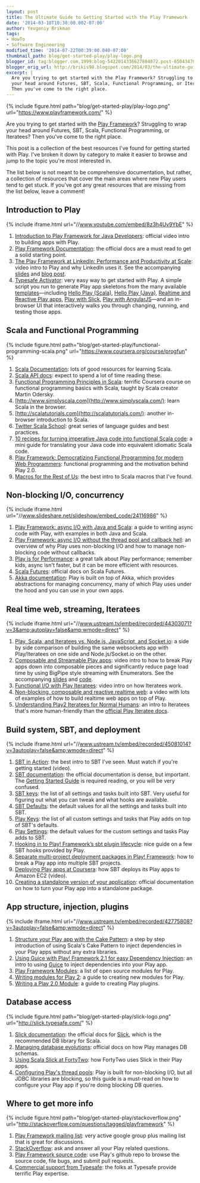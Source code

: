 ```yaml
---
layout: post
title: The Ultimate Guide to Getting Started with the Play Framework
date: '2014-03-10T10:30:00.002-07:00'
author: Yevgeniy Brikman
tags:
- HowTo
- Software Engineering
modified_time: '2014-07-22T00:39:00.040-07:00'
thumbnail_path: blog/get-started-play/play-logo.png
blogger_id: tag:blogger.com,1999:blog-5422014336627804072.post-6504347063002989303
blogger_orig_url: http://brikis98.blogspot.com/2014/03/the-ultimate-guide-to-getting-started.html
excerpt: |
  Are you trying to get started with the Play Framework? Struggling to wrap 
  your head around Futures, SBT, Scala, Functional Programming, or Iteratees? 
  Then you've come to the right place.
---
```


{% include figure.html path="blog/get-started-play/play-logo.png" url="https://www.playframework.com/" %}

Are you trying to get started with the [Play 
Framework](http://www.playframework.com/)? Struggling to wrap your head around 
Futures, SBT, Scala, Functional Programming, or Iteratees? Then you've come to 
the right place. 

This post is a collection of the best resources I've found for getting started 
with Play. I've broken it down by category to make it easier to browse and 
jump to the topic you're most interested in. 

The list below is not meant to be comprehensive documentation, but rather, a 
collection of resources that cover the main areas where new Play users tend to 
get stuck. If you've got any great resources that are missing from the list 
below, leave a comment! 

## Introduction to Play

{% include iframe.html url="//www.youtube.com/embed/8z3h4Uv9YbE" %}

1. [Introduction to Play Framework for Java 
Developers](http://vimeo.com/58969923): official video intro to building apps 
with Play. 
1. [Play Framework 
Documentation](http://www.playframework.com/documentation/2.2.x/Home): the 
official docs are a must read to get a solid starting point. 
1. [The Play Framework at LinkedIn: Performance and Productivity at 
Scale](http://www.youtube.com/watch?v=8z3h4Uv9YbE): video intro to Play and 
why LinkedIn uses it. See the accompanying 
[slides](http://www.slideshare.net/brikis98/the-play-framework-at-linkedin) 
and [blog post](http://engineering.linkedin.com/play/play-framework-linkedin). 
1. [Typesafe Activator](https://typesafe.com/activator): very easy way to get 
started with Play. A simple script you run to generate Play app skeletons from 
the many available [templates](https://typesafe.com/activator/templates)&mdash;including [Hello Play 
(Scala)](https://typesafe.com/activator/template/hello-play-scala), [Hello 
Play (Java)](https://typesafe.com/activator/template/hello-play-java), 
[Realtime and Reactive Play 
apps](https://typesafe.com/activator/template/reactive-stocks), [Play with 
Slick](https://typesafe.com/activator/template/hello-slick), [Play with 
AngularJS](https://typesafe.com/activator/template/angular-seed-play)&mdash;and an 
in-browser UI that interactively walks you through changing, running, and 
testing those apps. 

## Scala and Functional Programming

{% include figure.html path="blog/get-started-play/functional-programming-scala.png" url="https://www.coursera.org/course/progfun" %}

1. [Scala Documentation](http://www.scala-lang.org/documentation/): lots of good 
resources for learning Scala. 
1. [Scala API docs](http://www.scala-lang.org/api/2.10.3/#package): expect to 
spend a lot of time reading these. 
1. [Functional Programming Principles in 
Scala](https://www.coursera.org/course/progfun): terrific Coursera course on 
functional programming basics with Scala, taught by Scala creator Martin 
Odersky. 
1. [http://www.simplyscala.com](http://www.simplyscala.com/): learn Scala in 
the browser. 
1. [http://scalatutorials.com](http://scalatutorials.com/): another in-browser 
introduction to Scala. 
1. [Twitter Scala School](http://twitter.github.io/scala_school/): great 
series of language guides and best practices. 
1. [10 recipes for turning imperative Java code into functional Scala 
code](http://brikis98.blogspot.com/2013/05/10-recipes-for-turning-imperative-java.html): 
a mini guide for translating your Java code into equivalent idiomatic Scala 
code. 
1. [Play Framework: Democratizing Functional Programming for modern Web 
Programmers](http://engineering.linkedin.com/play/play-framework-democratizing-functional-programming-modern-web-programmers): 
functional programming and the motivation behind Play 2.0. 
1. [Macros for the Rest of 
Us](http://www.parleys.com/play/53a7d2c4e4b0543940d9e542/chapter161/about): 
the best intro to Scala macros that I've found. 

## Non-blocking I/O, concurrency 

{% include iframe.html url="//www.slideshare.net/slideshow/embed_code/24116986" %}

1. [Play Framework: async I/O with Java and 
Scala](http://www.slideshare.net/brikis98/play-framework-async-io-with-java-and-scala): 
a guide to writing async code with Play, with examples in both Java and Scala. 
1. [Play Framework: async I/O without the thread pool and callback 
hell](http://engineering.linkedin.com/play/play-framework-async-io-without-thread-pool-and-callback-hell): 
an overview of why Play uses non-blocking I/O and how to manage non-blocking 
code without callbacks. 
1. [Play is for Performance](http://www.ustream.tv/recorded/42801712): a great 
talk about Play performance; remember kids, async isn't faster, but it can be 
more efficient with resources. 
1. [Scala Futures](http://docs.scala-lang.org/overviews/core/futures.html): 
official docs on Scala Futures. 
1. [Akka documentation](http://akka.io/): Play is built on top of Akka, which 
provides abstractions for managing concurrency, many of which Play uses under 
the hood and you can use in your own apps. 

## Real time web, streaming, Iteratees

{% include iframe.html url="//www.ustream.tv/embed/recorded/44303071?v=3&amp;autoplay=false&amp;wmode=direct" %}

1. [Play, Scala, and Iteratees vs. Node.js, JavaScript, and 
Socket.io](http://brikis98.blogspot.com/2013/11/play-scala-and-iteratees-vs-nodejs.html): 
a side by side comparison of building the same websockets app with 
Play/Iteratees on one side and Node.js/Socket.io on the other. 
1. [Composable and Streamable Play 
apps](http://www.ustream.tv/recorded/44303071): video intro to how to break 
Play apps down into composable pieces and significantly reduce page load time 
by using BigPipe style streaming with Enumerators. See the accompanying 
[slides](http://www.slideshare.net/brikis98/composable-and-streamable-play-apps) 
and [code](https://github.com/brikis98/ping-play). 
1. [Functional I/O with Play 
Iteratees](http://www.ustream.tv/recorded/40753280): video intro on how 
Iteratees work. 
1. [Non-blocking, composable and reactive realtime 
web](http://www.youtube.com/watch?v=pGZkmL_v1Ns): a video with lots of 
examples of how to build realtime web apps on top of Play. 
1. [Understanding Play2 Iteratees for Normal 
Humans](http://mandubian.com/2012/08/27/understanding-play2-iteratees-for-normal-humans/): 
an intro to Iteratees that's more human-friendly than the [official Play 
Iteratee docs](http://www.playframework.com/documentation/2.2.x/Iteratees). 

## Build system, SBT, and deployment

{% include iframe.html url="//www.ustream.tv/embed/recorded/45081014?v=3autoplay=false&amp;wmode=direct" %}

1. [SBT in Action](http://www.ustream.tv/recorded/45081014): the best intro to SBT I've 
seen. Must watch if you're getting started (video). 
1. [SBT documentation](http://www.scala-sbt.org/): the official documentation 
is dense, but important. The [Getting Started 
Guide](http://www.scala-sbt.org/release/docs/Getting-Started/index.html) is 
required reading, or you will be very confused. 
1. [SBT 
keys](https://github.com/sbt/sbt/blob/0.13/main/src/main/scala/sbt/Keys.scala): 
the list of all settings and tasks built into SBT. Very useful for figuring 
out what you can tweak and what hooks are available. 
1. [SBT 
Defaults](https://github.com/sbt/sbt/blob/0.13/main/src/main/scala/sbt/Defaults.scala): 
the default values for all the settings and tasks built into SBT. 
1. [Play 
Keys](https://github.com/playframework/playframework/blob/master/framework/src/sbt-plugin/src/main/scala/PlayKeys.scala): 
the list of all custom settings and tasks that Play adds on top of SBT's 
defaults. 
1. [Play 
Settings](https://github.com/playframework/playframework/blob/master/framework/src/sbt-plugin/src/main/scala/PlaySettings.scala): 
the default values for the custom settings and tasks Play adds to SBT. 
1. [Hooking in to Play! Framework’s sbt plugin 
lifecycle](http://eng.42go.com/hooking-in-to-play-frameworks-sbt-plugin-lifecycle/): 
nice guide on a few SBT hooks provided by Play. 
1. [Separate multi-project deployment packages in Play! 
Framework](http://eng.42go.com/multi-project-deployment-in-play-framework/): 
how to break a Play app into multiple SBT projects. 
1. [Deploying Play apps at Coursera](http://www.ustream.tv/recorded/37901943): 
how SBT deploys its Play apps to Amazon EC2 (video). 
1. [Creating a standalone version of your 
application](http://www.playframework.com/documentation/2.2.x/ProductionDist): 
official documentation on how to turn your Play app into a standalone package. 

## App structure, injection, plugins

{% include iframe.html url="//www.ustream.tv/embed/recorded/42775808?v=3autoplay=false&amp;wmode=direct" %}

1. [Structure your Play app with the Cake Pattern](http://www.ustream.tv/recorded/42775808): 
a step by step introduction of using Scala's Cake Pattern to inject 
dependencies in your Play apps without any extra libraries. 
1. [Using Guice with Play! Framework 2.1 for easy Dependency 
Injection](http://eng.42go.com/play-framework-dependency-injection-guice/): an 
intro to using [Guice](https://code.google.com/p/google-guice/) to inject 
dependencies into your Play app. 
1. [Play Framework 
Modules](http://www.playframework.com/documentation/2.2.x/Modules): a list of 
open source modules for Play. 
1. [Writing modules for Play 2](http://www.objectify.be/wordpress/?p=363): a 
guide to creating new modules for Play. 
1. [Writing a Play 2.0 
Module](http://developer.vz.net/2012/03/16/writing-a-play-2-0-module/): a 
guide to creating Play plugins. 

## Database access

{% include figure.html path="blog/get-started-play/slick-logo.png" url="http://slick.typesafe.com/" %}

1. [Slick documentation](http://slick.typesafe.com/docs/): the official docs for 
[Slick](http://slick.typesafe.com/), which is the recommended DB library for 
Scala. 
1. [Managing database 
evolutions](http://www.playframework.com/documentation/2.2.x/Evolutions): 
official docs on how Play manages DB schemas. 
1. [Using Scala Slick at 
FortyTwo](http://eng.42go.com/using-scala-slick-at-fortytwo/): how FortyTwo 
uses Slick in their Play apps. 
1. [Configuring Play's thread 
pools](http://www.playframework.com/documentation/2.2.x/ThreadPools): Play is 
built for non-blocking I/O, but all JDBC libraries are blocking, so this guide 
is a must-read on how to configure your Play app if you're doing blocking DB 
queries. 

## Where to get more info

{% include figure.html path="blog/get-started-play/stackoverflow.png" url="http://stackoverflow.com/questions/tagged/playframework" %}

1. [Play Framework mailing 
list](https://groups.google.com/forum/#!forum/play-framework): very active 
google group plus mailing list that is great for discussions. 
1. [StackOverflow](http://stackoverflow.com/questions/tagged/playframework): 
ask and answer all your Play related questions. 
1. [Play Framework source 
code](https://github.com/playframework/playframework): use Play's github repo 
to browse the source code, file bugs, and submit pull requests. 
1. [Commercial support from Typesafe](http://typesafe.com/how): the folks at 
Typesafe provide terrific Play expertise. 